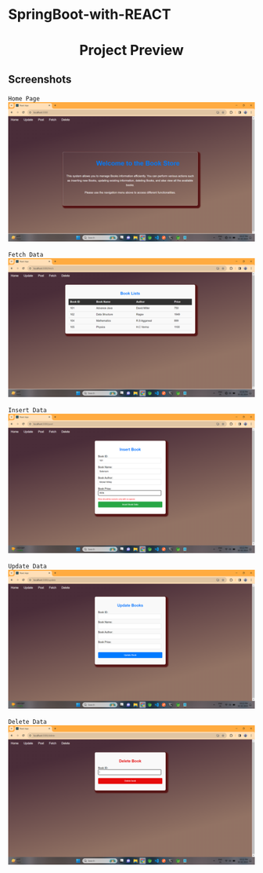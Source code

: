 # SpringBoot-with-REACT

# <p align="center">Project Preview</p>
## Screenshots

`Home Page`
![HomePage](./Snaps/Screenshot%20(22).png)

`Fetch Data`
![FetchData](./Snaps/Screenshot%20(23).png)

`Insert Data`
![InsertData](./Snaps/Screenshot%20(26).png)

`Update Data`
![UpdateData](./Snaps/Screenshot%20(27).png)

`Delete Data`
![DeleteData](./Snaps/Screenshot%20(25).png)
